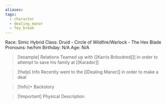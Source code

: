 ```yaml
---
aliases: 
tags:
  - character
  - dealing_manor
  - fey_break
---
```

Race: Simic Hybrid
Class: Druid - Circle of Wildfire/Warlock - The Hex Blade
Pronouns: he/him
Birthday: N/A
Age: N/A

>[!example] Relations
> Teamed up with [[Karris Bribodred]]] in order to attempt to save his family at [[Karador]]

>[!help] Info
> Recently went to the [[Dealing Manor]] in order to make a deal
>

>[!info]+ Backstory
>

>[!important] Physical Description